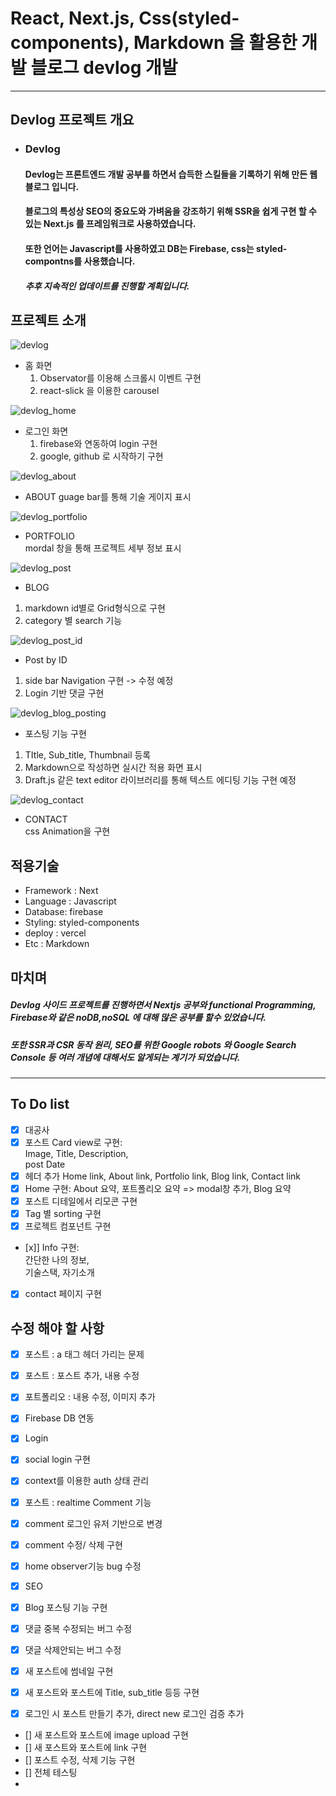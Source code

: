# React, Next.js, Css(styled-components), Markdown 을 활용한 개발 블로그 devlog 개발

---
## Devlog 프로젝트 개요

- ### Devlog

  #### Devlog는 프론트엔드 개발 공부를 하면서 습득한 스킬들을 기록하기 위해 만든 웹 블로그 입니다.
  #### 블로그의 특성상 SEO의 중요도와 가벼움을 강조하기 위해 SSR을 쉽게 구현 할 수 있는 Next.js 를 프레임워크로 사용하였습니다.
  #### 또한 언어는 Javascript를 사용하였고 DB는 Firebase, css는 styled-compontns를 사용했습니다.
  ##### 추후 지속적인 업데이트를 진행할 계획입니다.

## 프로젝트 소개

![devlog](https://user-images.githubusercontent.com/83238246/122579541-fab50480-d08f-11eb-9c1c-7cde74b0fee4.jpg)

- 홈 화면
  1. Observator를 이용해 스크롤시 이벤트 구현
  2. react-slick 을 이용한 carousel

![devlog_home](https://user-images.githubusercontent.com/83238246/122579549-fc7ec800-d08f-11eb-8ad7-39be78daeda8.jpg)

- 로그인 화면
  1. firebase와 연동하여 login 구현
  2. google, github 로 시작하기 구현

![devlog_about](https://user-images.githubusercontent.com/83238246/122579545-fbe63180-d08f-11eb-85f3-a31f3c26b991.jpg)

- ABOUT
  guage bar를 통해 기술 게이지 표시

![devlog_portfolio](https://user-images.githubusercontent.com/83238246/122579550-fc7ec800-d08f-11eb-9ab2-7bd4618ce9b1.jpg)

- PORTFOLIO  
  mordal 창을 통해 프로젝트 세부 정보 표시

![devlog_post](https://user-images.githubusercontent.com/83238246/122579553-fd175e80-d08f-11eb-8b87-a88fd3d9d883.jpg)

- BLOG

1. markdown id별로 Grid형식으로 구현
2. category 별 search 기능

![devlog_post_id](https://user-images.githubusercontent.com/83238246/122579556-fd175e80-d08f-11eb-9fbc-5c9a522cc3a1.png)

- Post by ID

1. side bar Navigation 구현 -> 수정 예정
2. Login 기반 댓글 구현

![devlog_blog_posting](https://user-images.githubusercontent.com/83238246/122579644-128c8880-d090-11eb-89e2-150a6a290ca3.jpg)

- 포스팅 기능 구현

1. TItle, Sub_title, Thumbnail 등록
2. Markdown으로 작성하면 실시간 적용 화면 표시
3. Draft.js 같은 text editor 라이브러리를 통해 텍스트 에디팅 기능 구현 예정

![devlog_contact](https://user-images.githubusercontent.com/83238246/122579547-fbe63180-d08f-11eb-9a4b-461389da6444.jpg)

- CONTACT  
  css Animation을 구현

## 적용기술

- Framework : Next
- Language : Javascript
- Database: firebase
- Styling: styled-components
- deploy : vercel
- Etc : Markdown


## 마치며

##### Devlog 사이드 프로젝트를 진행하면서 Nextjs 공부와 functional Programming, Firebase와 같은 noDB,noSQL 에 대해 많은 공부를 할수 있었습니다.

##### 또한 SSR과 CSR 동작 원리, SEO를 위한 Google robots 와 Google Search Console 등 여러 개념에 대해서도 알게되는 계기가 되었습니다.





---
## To Do list

- [x] 대공사
- [x] 포스트 Card view로 구현:  
       Image,
      Title,
      Description,  
       post Date
- [x] 헤더 추가
      Home link,
      About link,
      Portfolio link,
      Blog link,
      Contact link
- [x] Home 구현:
      About 요약,
      포트폴리오 요약 => modal창 추가,
      Blog 요약
- [x] 포스트 디테일에서 리모콘 구현
- [x] Tag 별 sorting 구현
- [x] 프로젝트 컴포넌트 구현
- [x]] Info 구현:  
   간단한 나의 정보,  
   기술스택, 자기소개
- [x] contact 페이지 구현


## 수정 해야 할 사항

- [x] 포스트 : a 태그 헤더 가리는 문제
- [x] 포스트 : 포스트 추가, 내용 수정
- [x] 포트폴리오 : 내용 수정, 이미지 추가
- [x] Firebase DB 연동
- [x] Login
- [x] social login 구현
- [x] context를 이용한 auth 상태 관리
- [x] 포스트 : realtime Comment 기능
- [x] comment 로그인 유저 기반으로 변경
- [x] comment 수정/ 삭제 구현
- [x] home observer기능 bug 수정
- [x] SEO

- [x] Blog 포스팅 기능 구현
- [x] 댓글 중복 수정되는 버그 수정
- [x] 댓글 삭제안되는 버그 수정
- [x] 새 포스트에 썸네일 구현
- [x] 새 포스트와 포스트에 Title, sub_title 등등 구현
- [x] 로그인 시 포스트 만들기 추가, direct new 로그인 검증 추가
- [] 새 포스트와 포스트에 image upload 구현
- [] 새 포스트와 포스트에 link 구현
- [] 포스트 수정, 삭제 기능 구현
- [] 전체 테스팅
- 
